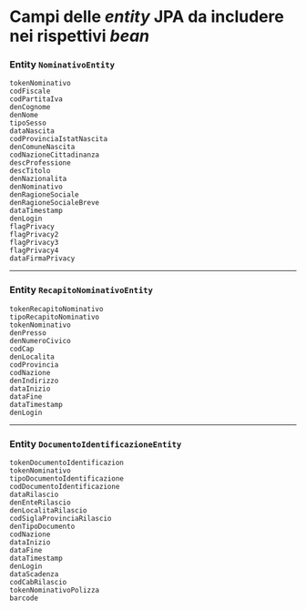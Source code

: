 # Campi delle _entity_ JPA da includere nei rispettivi _bean_

### Entity `NominativoEntity`

    tokenNominativo
    codFiscale
    codPartitaIva
    denCognome
    denNome
    tipoSesso
    dataNascita
    codProvinciaIstatNascita
    denComuneNascita
    codNazioneCittadinanza
    descProfessione
    descTitolo
    denNazionalita
    denNominativo
    denRagioneSociale
    denRagioneSocialeBreve
    dataTimestamp
    denLogin
    flagPrivacy
    flagPrivacy2
    flagPrivacy3
    flagPrivacy4
    dataFirmaPrivacy

___

### Entity `RecapitoNominativoEntity`

    tokenRecapitoNominativo
    tipoRecapitoNominativo
    tokenNominativo
    denPresso
    denNumeroCivico
    codCap
    denLocalita
    codProvincia
    codNazione
    denIndirizzo
    dataInizio
    dataFine
    dataTimestamp
    denLogin

___

### Entity `DocumentoIdentificazioneEntity`

    tokenDocumentoIdentificazion
    tokenNominativo
    tipoDocumentoIdentificazione
    codDocumentoIdentificazione
    dataRilascio
    denEnteRilascio
    denLocalitaRilascio
    codSiglaProvinciaRilascio
    denTipoDocumento
    codNazione
    dataInizio
    dataFine
    dataTimestamp
    denLogin
    dataScadenza
    codCabRilascio
    tokenNominativoPolizza
    barcode

